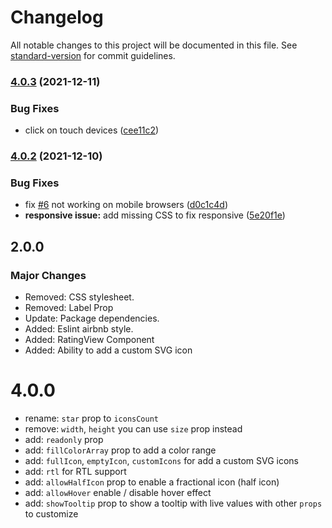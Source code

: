 # Changelog

All notable changes to this project will be documented in this file. See [standard-version](https://github.com/conventional-changelog/standard-version) for commit guidelines.

### [4.0.3](https://github.com/awran5/react-simple-star-rating/compare/v4.0.2...v4.0.3) (2021-12-11)


### Bug Fixes

* click on touch devices ([cee11c2](https://github.com/awran5/react-simple-star-rating/commit/cee11c2e7fa2e23d872395fbaa1dc9f527aa4591))

### [4.0.2](https://github.com/awran5/react-simple-star-rating/compare/v4.0.0...v4.0.2) (2021-12-10)


### Bug Fixes

* fix [#6](https://github.com/awran5/react-simple-star-rating/issues/6) not working on mobile browsers ([d0c1c4d](https://github.com/awran5/react-simple-star-rating/commit/d0c1c4d31fa2209215ccbc3b1dfb386d0a46e49a))
* **responsive issue:** add missing CSS to fix responsive ([5e20f1e](https://github.com/awran5/react-simple-star-rating/commit/5e20f1e78ea1480620b9ffc0303a3f646dfe3bcf))

## 2.0.0

### Major Changes

- Removed: CSS stylesheet.
- Removed: Label Prop
- Update: Package dependencies.
- Added: Eslint airbnb style.
- Added: RatingView Component
- Added: Ability to add a custom SVG icon

# 4.0.0

- rename: `star` prop to `iconsCount`
- remove: `width`, `height` you can use `size` prop instead
- add: `readonly` prop
- add: `fillColorArray` prop to add a color range
- add: `fullIcon`, `emptyIcon`, `customIcons` for add a custom SVG icons
- add: `rtl` for RTL support
- add: `allowHalfIcon` prop to enable a fractional icon (half icon)
- add: `allowHover` enable / disable hover effect
- add: `showTooltip` prop to show a tooltip with live values with other `props` to customize
